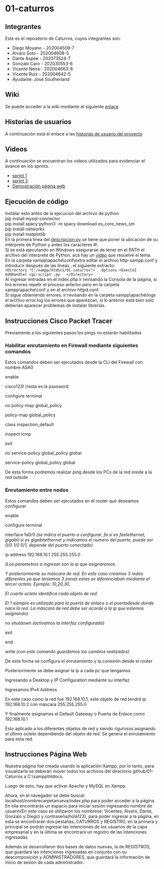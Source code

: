 # 01-caturros


## Integrantes
Este es el repositorio de Caturros, cuyos integrantes son:
* Diego Moyano - 202004509-7
* Alvaro Soto - 202004608-5
* Dante Aspee - 202073524-7
* Gonzalo Caro - 202030553-6
* Vicente Neira - 202004663-8
* Vicente Ruiz - 202004642-5
* Ayudante: José Southerland


## Wiki
Se puede acceder a la wiki mediante el siguiente [enlace](https://github.com/INF225-2023-2-P201/01-caturros/wiki)


## Historias de usuarios 
A continuación está el enlace a las [historias de usuario del proyecto](https://github.com/INF225-2023-2-P201/01-caturros/issues)

## Videos
A continuación se encuentran los videos utilizados para evidenciar el avance en los sprints.
* [sprint 1](https://www.youtube.com/watch?v=nVbRdrlfwEM)
* [sprint 3](https://www.youtube.com/watch?v=Mr7GJP_TreA)
* [Demostración página web](https://www.youtube.com/watch?v=NXTS4NMlJdc&embeds_referring_euri=http%3A%2F%2Flocalhost%2F&source_ve_path=Mjg2NjY&feature=emb_logo)

## Ejecución de código
Instalar esto antes de la ejecucion del archivo de python  
pip install mysql-connector   
pip install spacy
python3 -m spacy download es_core_news_sm  
pip install networkx  
pip install matplotlib  
En la primera línea del [descripcion.py](https://github.com/INF225-2023-2-P201/01-caturros/blob/main/descripcion.py) se tiene que poner la ubicación de su intérprete de Python y antes los caracteres #!.  
Si se está ejecutando en Windows asegurarse de tener en el PATH el archivo del interprete de Python, acá hay un [vídeo](https://www.youtube.com/watch?v=B08TNPt7a-M&ab_channel=Pilodev) que resuelve el tema.  
En la carpeta xampp\apache\conf\extra editar el archivo http-xampp.conf y introducir después de las líneas <Directory>, el siguiente extracto:  
``<Directory "C:/xampp/htdocs/01-caturros">  
    Options +ExecCGI   
    AddHandler cgi-script .py  
</Directory>``  
Al ingresar entradas en el index.php ir revisando la Consola de la página, si tira errores repetir el proceso anterior pero en la carpeta xampp\apache\conf y en el archivo httpd.conf.  
Si sigue obteniendo errores, ir revisando en la carpeta xampp\apache\logs el archivo error.log los errores que aparezcan, si lo anterior está bien solo deberían aparecer problemas de instalar librerías.

## Instrucciones Cisco Packet Tracer
Previamente a los siguientes pasos los pings no estarán habilitados

### Habilitar enrutamiento en Firewall mediante siguientes comandos

Estos comandos deben ser ejecutados desde la CLI del Firewall con nombre ASA0

enable

cisco123! //esta es la password

configure terminal 

no policy-map global_policy

policy-map global_policy

class inspection_default 

inspect icmp

exit

no service-policy global_policy global

service-policy global_policy global

De esta forma podremos realizar ping desde los PCs de la red inside a la red outside 

### Enrutamiento entre nodos

Estos comandos deben ser ejecutados en el router que deseamos configurar

enable

configure terminal

interface fa0/0 *(se indica el puerto a configurar, fa si es fastethernet, gigabit si es gigabitethernet y indicamos el numero del puerto, puede ser 0/0 1/0 0/1, depende del puerto conectado)*

ip address 192.168.10.1 255.255.255.0 

*(Los parametros a ingresar son la ip que asignaremos.* 

*Y posteriormente su máscara de red. En este caso creamos 3 redes diferentes ya que teniamos 3 zonas estas se diferenciaban mediante el tercer octeto. Ejemplo: 10,20,30.*

*El cuarto octeto identifica cada objeto de red.* 

*El 1 siempre es utilizado para la puerta de enlace o el puertodesde donde nace la red. La máscara de red debe ser acorde a la ip que estemos asignando)*

no shutdown *(activamos la interfaz configurada)*

exit 

end

write *(con este comando guardamos los cambios realizados)*

De esta forma se configura el enrutamiento y la conexión desde el router

Posteriormente se debe asignar la ip a cada pc que tengamos 

Ingresando a Desktop y IP Configuration mediante su interfaz

Ingresamos IPv4 Address

En este caso como la red fue 192.168.10.1, este objeto de red tendrá ip 192.168.10.2 con máscara 255.255.255.0

Y finalmente asignamos el Default Gateway o Puerta de Enlace como 192.168.10.1

Esto aplicado a los diferentes objetos de red y siendo rigurosos asignando el último octeto dependiendo del objeto de red. Se genera el enrutamiento para esta red. 

## Instrucciones Página Web
Nuestra página fue creada usando la aplicación Xampp, por lo tanto, para visualizarla se deberán mover todos los archivos del directorio github/01-Caturros a C:\xampp\htdocs.

Luego de esto, hay que activar Apache y MySQL en Xampp.

Ahora, en el navegador se debe buscar localhost/nombrecarpetanueva/index.php para poder acceder a la página. En ella encontrarás un espacio para iniciar sesión ingresando nombre de usuario(En este caso se utilizaron los nombrese: Vicentes, Alvaro, Dante, Gonzalo y Diego) y contraseña(hola123), para poder ingresar a la página, en esta se encontrarán dos pestañas, CATURROS y REGISTRO, en la primera y principal se podrán ingresar las intenciones de los usuarios de la capa empresarial y en la última se encontrará un registro de las intenciones ingresadas.

Además se desarrollaron dos bases de datos nuevas, la de REGISTROS, que guardará las intenciones ingresadas en conjunto con su descomposición y ADMINISTRADORES, que guardará la información de inicio de sesión de cada administrador.
